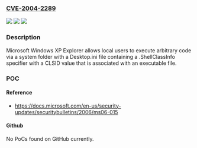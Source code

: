 ### [CVE-2004-2289](https://cve.mitre.org/cgi-bin/cvename.cgi?name=CVE-2004-2289)
![](https://img.shields.io/static/v1?label=Product&message=n%2Fa&color=blue)
![](https://img.shields.io/static/v1?label=Version&message=n%2Fa&color=blue)
![](https://img.shields.io/static/v1?label=Vulnerability&message=n%2Fa&color=brighgreen)

### Description

Microsoft Windows XP Explorer allows local users to execute arbitrary code via a system folder with a Desktop.ini file containing a .ShellClassInfo specifier with a CLSID value that is associated with an executable file.

### POC

#### Reference
- https://docs.microsoft.com/en-us/security-updates/securitybulletins/2006/ms06-015

#### Github
No PoCs found on GitHub currently.

